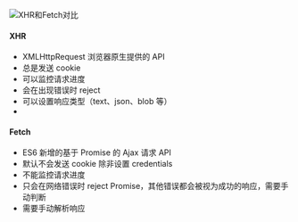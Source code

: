 ![XHR和Fetch对比](https://imgur.com/yq1yBQc.jpg)

#### XHR

- XMLHttpRequest 浏览器原生提供的 API
- 总是发送 cookie
- 可以监控请求进度
- 会在出现错误时 reject
- 可以设置响应类型（text、json、blob 等）
-

#### Fetch

- ES6 新增的基于 Promise 的 Ajax 请求 API
- 默认不会发送 cookie 除非设置 credentials
- 不能监控请求进度
- 只会在网络错误时 reject Promise，其他错误都会被视为成功的响应，需要手动判断
- 需要手动解析响应
